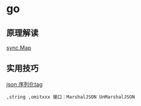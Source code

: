 # go 

## 原理解读

[sync.Map](middle-syncMap.html)

## 实用技巧

[json 序列化tag](https://hanyajun.com/golang/int2sting/) 
	
	,string ,omitxxx 接口：MarshalJSON UnMarshalJSON
